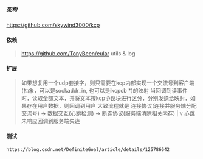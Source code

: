 ##### 架构

https://github.com/skywind3000/kcp


#### 依赖
> https://github.com/TonyBeen/eular
> utils & log


#### 扩展
> 如果想复用一个udp套接字，则只需要在kcp内部实现一个交流号到客户端(抽象，可以是sockaddr_in, 也可以是ikcpcb *)的映射
> 当回调到读事件时，读取全部文本，并将文本按kcp协议块进行区分，分别发送给映射，如果存在用户数据，则回调到用户
> 大致流程就是 连接协议(连接并服务端分配交流号) -> 数据交互(心跳检测) -> 断连协议(服务端清除相关内存)
                                                    |
                                                    v
                                            心跳未响应回调到服务端失连

#### 测试
`https://blog.csdn.net/DefiniteGoal/article/details/125786642`